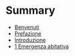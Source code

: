 # Summary

* [Benvenuti](README.md)
* [Prefazione](00/prefazione.md)
* [Introduzione](00/introduzione.md)
* [1 Emergenza abitativa](01/01.md)

